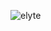 ![elyte](https://user-images.githubusercontent.com/95448817/191192613-28f51818-2a7f-4729-be3e-ef3fca9f65bc.png)
